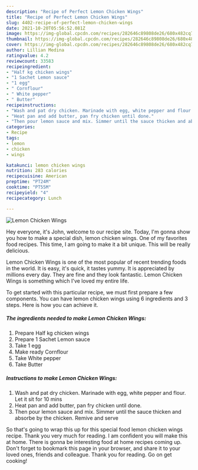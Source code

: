 ```yaml
---
description: "Recipe of Perfect Lemon Chicken Wings"
title: "Recipe of Perfect Lemon Chicken Wings"
slug: 4402-recipe-of-perfect-lemon-chicken-wings
date: 2021-10-20T05:56:52.081Z
image: https://img-global.cpcdn.com/recipes/282646c89808de26/680x482cq70/lemon-chicken-wings-recipe-main-photo.jpg
thumbnail: https://img-global.cpcdn.com/recipes/282646c89808de26/680x482cq70/lemon-chicken-wings-recipe-main-photo.jpg
cover: https://img-global.cpcdn.com/recipes/282646c89808de26/680x482cq70/lemon-chicken-wings-recipe-main-photo.jpg
author: Lillian Medina
ratingvalue: 4.2
reviewcount: 33583
recipeingredient:
- "Half kg chicken wings"
- "1 Sachet Lemon sauce"
- "1 egg"
- " Cornflour"
- " White pepper"
- " Butter"
recipeinstructions:
- "Wash and pat dry chicken. Marinade with egg, white pepper and flour. Let it sit for 10 mins"
- "Heat pan and add butter, pan fry chicken until done."
- "Then pour lemon sauce and mix. Simmer until the sauce thicken and absorbe by the chicken. Remive and serve"
categories:
- Recipe
tags:
- lemon
- chicken
- wings

katakunci: lemon chicken wings 
nutrition: 283 calories
recipecuisine: American
preptime: "PT24M"
cooktime: "PT55M"
recipeyield: "4"
recipecategory: Lunch

---
```



![Lemon Chicken Wings](https://img-global.cpcdn.com/recipes/282646c89808de26/680x482cq70/lemon-chicken-wings-recipe-main-photo.jpg)

Hey everyone, it's John, welcome to our recipe site. Today, I'm gonna show you how to make a special dish, lemon chicken wings. One of my favorites food recipes. This time, I am going to make it a bit unique. This will be really delicious.



Lemon Chicken Wings is one of the most popular of recent trending foods in the world. It is easy, it's quick, it tastes yummy. It is appreciated by millions every day. They are fine and they look fantastic. Lemon Chicken Wings is something which I've loved my entire life.


To get started with this particular recipe, we must first prepare a few components. You can have lemon chicken wings using 6 ingredients and 3 steps. Here is how you can achieve it.

<!--inarticleads1-->

##### The ingredients needed to make Lemon Chicken Wings:

1. Prepare Half kg chicken wings
1. Prepare 1 Sachet Lemon sauce
1. Take 1 egg
1. Make ready  Cornflour
1. Take  White pepper
1. Take  Butter




<!--inarticleads2-->

##### Instructions to make Lemon Chicken Wings:

1. Wash and pat dry chicken. Marinade with egg, white pepper and flour. Let it sit for 10 mins
1. Heat pan and add butter, pan fry chicken until done.
1. Then pour lemon sauce and mix. Simmer until the sauce thicken and absorbe by the chicken. Remive and serve




So that's going to wrap this up for this special food lemon chicken wings recipe. Thank you very much for reading. I am confident you will make this at home. There is gonna be interesting food at home recipes coming up. Don't forget to bookmark this page in your browser, and share it to your loved ones, friends and colleague. Thank you for reading. Go on get cooking!
